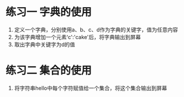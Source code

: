 # 练习一 字典的使用

1. 定义一个字典，分别使用a、b、c、d作为字典的关键字，值为任意内容
2. 为该字典增加一个元素‘c':'cake'后，将字典输出到屏幕
3. 取出字典中关键字为d的值


# 练习二 集合的使用
1. 将字符串hello中每个字符赋值给一个集合，将这个集合输出到屏幕